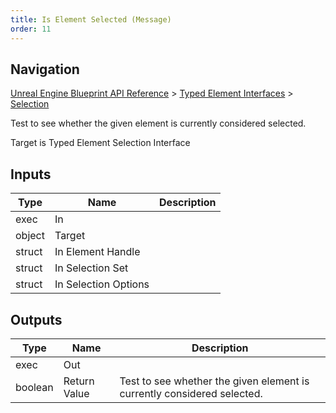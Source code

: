```yaml
---
title: Is Element Selected (Message)
order: 11
---
```

## Navigation

[Unreal Engine Blueprint API Reference](https://dev.epicgames.com/documentation/en-us/unreal-engine/BlueprintAPI) > [Typed Element Interfaces](https://dev.epicgames.com/documentation/en-us/unreal-engine/BlueprintAPI/TypedElementInterfaces) > [Selection](https://dev.epicgames.com/documentation/en-us/unreal-engine/BlueprintAPI/TypedElementInterfaces/Selection)

Test to see whether the given element is currently considered selected.

Target is Typed Element Selection Interface

## Inputs

| Type | Name | Description |
| --- | --- | --- |
| exec | In |  |
| object | Target |  |
| struct | In Element Handle |  |
| struct | In Selection Set |  |
| struct | In Selection Options |  |

## Outputs

| Type | Name | Description |
| --- | --- | --- |
| exec | Out |  |
| boolean | Return Value | Test to see whether the given element is currently considered selected. |
